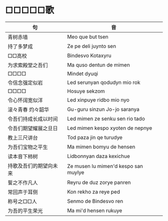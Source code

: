 # □□□□□歌


|句|音|
|-|-|
|青树赤墙|Meo que but tsen|
|持了多梦成|Ze pe deli juynto sen|
|□□高校|Bindesvo Kotaxyru|
|为求索殿堂之吾们|Ma quso dentun de mimen|
|□□□□|Mindet dyuqi|
|令信念强定似岩|Led serunyan qodudyn mio rok|
|□□□□|Hosuye sekzom|
|令心怀阔宽似洋|Led xinpuye ridbo mio nyo|
|滚々青春  灼々韶华|Gu-guru sinzun  Jo-jo saranya|
|令吾们持成长成以时间|Led mimen ze senku sen rio tado|
|令吾们期望耀展之旦日|Led mimen kespo xyoten de nepnye|
|教上三尺讲台|Tod paza jin qe turudye|
|为吾们宝物之平生|Ma mimen bomyu de hensen|
|读本音下柿树|Lidbonnyan daza kexichue|
|持歌及吾们的期望向未来|Ze musen lu mimen'd kespo san muylye|
|誓之不作凡人|Reyru de duz zorye panren|
|常回声于耳侧|Kon rekho za reye ped|
|称号之□□人|Senmo de Bindesvo ren|
|为吾的平生荣光|Ma mi'd hensen rukuye|
